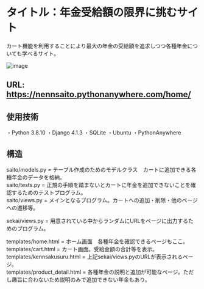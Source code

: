 # タイトル：年金受給額の限界に挑むサイト
カート機能を利用することにより最大の年金の受給額を追求しつつ各種年金についても学べるサイト。

![image](https://user-images.githubusercontent.com/105050060/220826944-3ebb39d2-7047-4156-93f3-881f4f61d0a3.png)

## URL:  https://nennsaito.pythonanywhere.com/home/

## 使用技術
・Python 3.8.10
・Django 4.1.3
・SQLite
・Ubuntu
・PythonAnywhere

## 構造  
saito/models.py = テーブル作成のためのモデルクラス　カートに追加できる各種年金のデータを格納。  
saito/tests.py = 正規の手順を踏まないとカートに年金を追加できないことを確認するためのテストプログラム。  
saito/views.py = メインとなるプログラム。カートへの追加・削除・他のページへの遷移等。  

sekai/views.py = 用意されている中からランダムにURLをページに出力するためのプログラム。  

templates/home.html = ホーム画面　各種年金を確認できるページもここ。  
templates/cart.html = カート画面。受給金額の合計等を表示。  
templates/kennsakusuru.html = 上記sekai/views.pyのURLが表示されるページ。  
templates/product_detail.html = 各種年金の説明と追加が可能なページ。ただし趣旨に合わないため説明のみで追加できない年金もあり。
